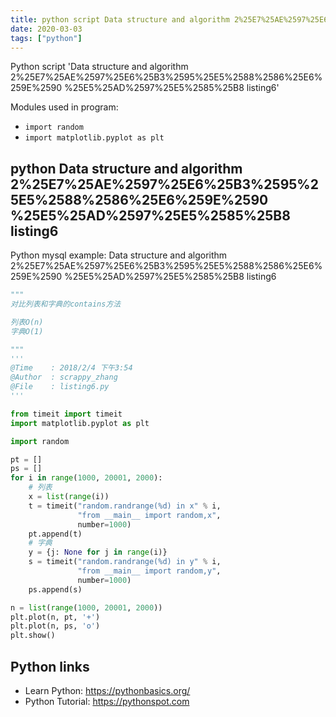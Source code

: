 ```yaml
---
title: python script Data structure and algorithm 2%25E7%25AE%2597%25E6%25B3%2595%25E5%2588%2586%25E6%259E%2590 %25E5%25AD%2597%25E5%2585%25B8 listing6 (snippet)
date: 2020-03-03
tags: ["python"]
---
```

Python script 'Data structure and algorithm 2%25E7%25AE%2597%25E6%25B3%2595%25E5%2588%2586%25E6%259E%2590 %25E5%25AD%2597%25E5%2585%25B8 listing6'


Modules used in program: 
* `import random`
* `import matplotlib.pyplot as plt`

## python Data structure and algorithm 2%25E7%25AE%2597%25E6%25B3%2595%25E5%2588%2586%25E6%259E%2590 %25E5%25AD%2597%25E5%2585%25B8 listing6

Python mysql example: Data structure and algorithm 2%25E7%25AE%2597%25E6%25B3%2595%25E5%2588%2586%25E6%259E%2590 %25E5%25AD%2597%25E5%2585%25B8 listing6

```python
"""
对比列表和字典的contains方法

列表O(n)
字典O(1)

"""
'''
@Time    : 2018/2/4 下午3:54
@Author  : scrappy_zhang
@File    : listing6.py
'''

from timeit import timeit
import matplotlib.pyplot as plt

import random

pt = []
ps = []
for i in range(1000, 20001, 2000):
    # 列表
    x = list(range(i))
    t = timeit("random.randrange(%d) in x" % i,
               "from __main__ import random,x",
               number=1000)
    pt.append(t)
    # 字典
    y = {j: None for j in range(i)}
    s = timeit("random.randrange(%d) in y" % i,
               "from __main__ import random,y",
               number=1000)
    ps.append(s)

n = list(range(1000, 20001, 2000))
plt.plot(n, pt, '+')
plt.plot(n, ps, 'o')
plt.show()


```

## Python links

- Learn Python: https://pythonbasics.org/
- Python Tutorial: https://pythonspot.com
